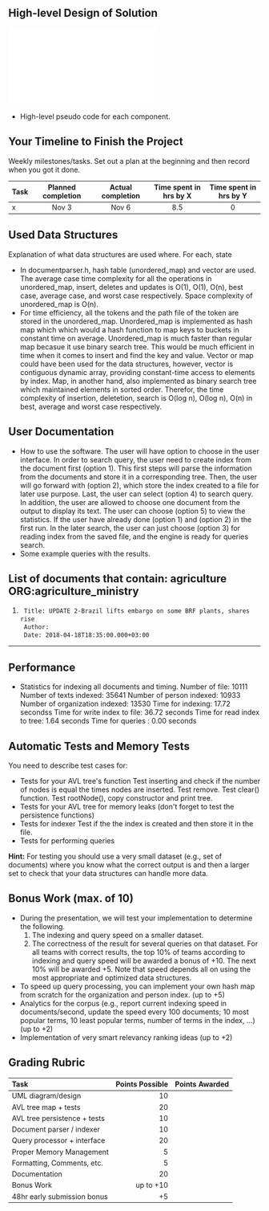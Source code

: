 ## High-level Design of Solution

![UML class diagram](datastructure.pdf)
- High-level pseudo code for each component.

## Your Timeline to Finish the Project
Weekly milestones/tasks. Set out a plan at the beginning and then record when you got it done.

| Task        | Planned completion | Actual completion | Time spent in hrs by X | Time spent in hrs by Y |
| ----------- | :-----------------:| :---------------: | :--------------------: | :--------------------: |
| x           | Nov 3              | Nov 6             | 8.5                    | 0                      |


## Used Data Structures
Explanation of what data structures are used where. For each, state 
- In documentparser.h, hash table (unordered_map) and vector are used. The average case time complexity for all the operations in unordered_map, insert, deletes and updates is O(1), O(1), O(n), best case, average case, and worst case respectively. Space complexity of unordered_map is O(n). 
- For time efficiency, all the tokens and the path file of the token are stored in the unordered_map. Unordered_map is implemented as hash map which which would  a hash function to map keys to buckets in constant time on average. Unordered_map is much faster than regular map becasue it use binary search tree. This would be much efficient in time when it comes to insert and find the key and value. Vector or map could have been used for the data structures, however, vector is contiguous dynamic array, providing constant-time access to elements by index. Map, in another hand, also implemented as binary search tree which maintained elements in sorted order. Therefor, the time complexity of insertion, deletetion, search is O(log n), O(log n), O(n) in best, average and worst case respectively. 

## User Documentation
- How to use the software.
The user will have option to choose in the user interface. In order to search query, the user need to create index from the document first (option 1). This first steps will parse the information from the documents and store it in a corresponding tree. Then, the user will go forward with (option 2), which store the index created to a file for later use purpose. Last, the user can select (option 4) to search query. In addition, the user are allowed to choose one document from the output to display its text. The user can choose (option 5) to view the statistics. 
If the user have already done (option 1) and (option 2) in the first run. In the later search, the user can just choose (option 3) for reading index from the saved file, and the engine is ready for queries search.
- Some example queries with the results.

List of documents that contain: agriculture ORG:agriculture_ministry
------------------------------------------------------------------------------------------------
1.      Title: UPDATE 2-Brazil lifts embargo on some BRF plants, shares rise
        Author: 
        Date: 2018-04-18T18:35:00.000+03:00
------------------------------------------------------------------------------------------------

## Performance
- Statistics for indexing all documents and timing.
Number of file: 10111
Number of texts indexed: 35641
Number of person indexed: 10933
Number of organization indexed: 13530
Time for indexing: 17.72 secondss
Time for write index to file: 36.72 seconds
Time for read index to tree: 1.64 seconds
Time for queries : 0.00 seconds

## Automatic Tests and Memory Tests
You need to describe test cases for:
- Tests for your AVL tree's function
Test inserting and check if the number of nodes is equal the times nodes are inserted. Test remove. Test clear() function. Test rootNode(), copy constructor and print tree.
- Tests for your AVL tree for memory leaks (don't forget to test the persistence functions)
- Tests for indexer
Test if the the index is created and then store it in the file. 
- Tests for performing queries

**Hint:** For testing you should use a very small dataset (e.g., set of documents) where you know what the correct output is 
  and then a larger set to check that your data structures can handle more data.

## Bonus Work (max. of 10)

* During the presentation, we will test your implementation to determine the following. 
    1. The indexing and query speed on a smaller dataset.
    2. The correctness of the result for several queries on that dataset.
  For all teams with correct results, the top 10% of teams according to indexing and query speed will be awarded a bonus of +10. The next 10% will be awarded +5. Note that speed depends all on using the most appropriate and optimized data structures.
* To speed up query processing, you can implement your own hash map from scratch for the organization and person 
  index. (up to +5)
* Analytics for the corpus (e.g., report current indexing speed in documents/second, update the speed every 100 
  documents; 10 most popular terms, 10 least popular terms, number of terms in the index, ...) (up to +2)
* Implementation of very smart relevancy ranking ideas (up to +2)
 

## Grading Rubric

| Task                        | Points Possible | Points Awarded |
| :------------------         | --------------: | -------------: |
| UML diagram/design          | 10              |                |
| AVL tree map + tests        | 20              |                |
| AVL tree persistence + tests| 10              |                |
| Document parser / indexer   | 10              |                |
| Query processor + interface | 20              |                |
| Proper Memory Management    | 5               |                |
| Formatting, Comments, etc.  | 5               |                |
| Documentation               | 20              |                |
| Bonus Work                  | up to +10       |                |
| 48hr early submission bonus | +5              |                |

